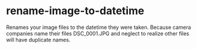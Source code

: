 # rename-image-to-datetime
Renames your image files to the datetime they were taken. Because camera companies name their files DSC_0001.JPG and neglect to realize other files will have duplicate names.
